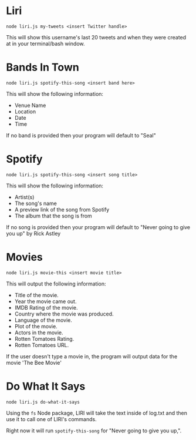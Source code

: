 # Liri
`node liri.js my-tweets <insert Twitter handle>`

This will show this username's last 20 tweets and when they were created at in your terminal/bash window.

# Bands In Town
`node liri.js spotify-this-song <insert band here>`

This will show the following information:

- Venue Name
- Location
- Date
- Time

If no band is provided then your program will default to "Seal" 

# Spotify
`node liri.js spotify-this-song <insert song title>`

This will show the following information:

- Artist(s)
- The song's name
- A preview link of the song from Spotify
- The album that the song is from

If no song is provided then your program will default to "Never going to give you up" by Rick Astley 

# Movies
`node liri.js movie-this <insert movie title>`

This will output the following information:

- Title of the movie.
- Year the movie came out.
- IMDB Rating of the movie.
- Country where the movie was produced.
- Language of the movie.
- Plot of the movie.
- Actors in the movie.
- Rotten Tomatoes Rating.
- Rotten Tomatoes URL.

If the user doesn't type a movie in, the program will output data for the movie 'The Bee Movie'

# Do What It Says
`node liri.js do-what-it-says`

Using the `fs` Node package, LIRI will take the text inside of log.txt and then use it to call one of LIRI's commands.

Right now it will run `spotify-this-song` for "Never going to give you up,".


